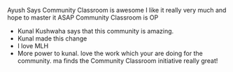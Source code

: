 Ayush Says Community Classroom is awesome 
I like it really very much and hope to master it ASAP
Community Classroom is OP

- Kunal Kushwaha says that this community is amazing.
- Kunal made this change
- I love MLH
- More power to kunal. love the work which your are doing for the community.
ma finds the Community Classroom initiative really great!
